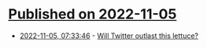 # [Published on 2022-11-05](index.md)

* [2022-11-05, 07:33:46](https://news.ycombinator.com/item?id=33478879) - [Will Twitter outlast this lettuce?](https://lettuce.wtf/)
